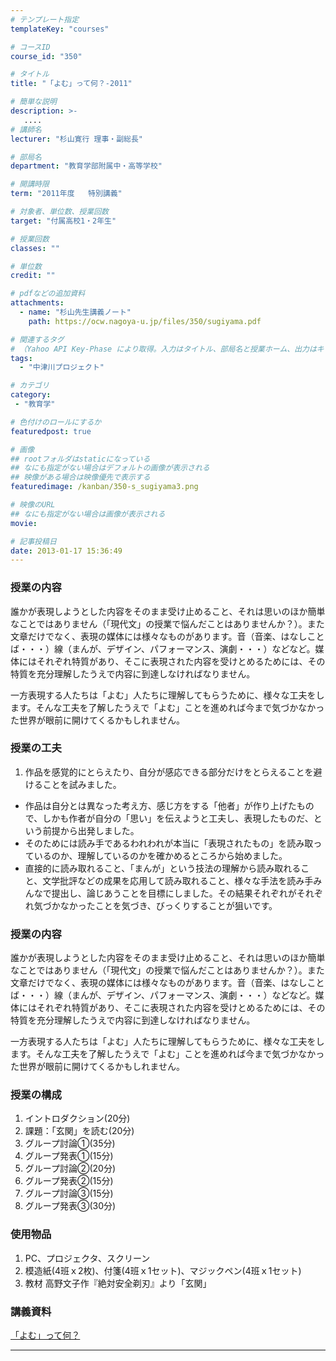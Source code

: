 ```yaml
---
# テンプレート指定
templateKey: "courses"

# コースID
course_id: "350"

# タイトル
title: "「よむ」って何？-2011"

# 簡単な説明
description: >-
   ....
# 講師名
lecturer: "杉山寛行 理事・副総長"

# 部局名
department: "教育学部附属中・高等学校"

# 開講時限
term: "2011年度	特別講義"

# 対象者、単位数、授業回数
target: "付属高校1・2年生"

# 授業回数
classes: ""

# 単位数
credit: ""

# pdfなどの追加資料
attachments:
  - name: "杉山先生講義ノート" 
    path: https://ocw.nagoya-u.jp/files/350/sugiyama.pdf

# 関連するタグ
# （Yahoo API Key-Phase により取得。入力はタイトル、部局名と授業ホーム、出力はキーフレーズ（tags））
tags:
  - "中津川プロジェクト"

# カテゴリ
category:
 - "教育学"

# 色付けのロールにするか
featuredpost: true

# 画像
## rootフォルダはstaticになっている
## なにも指定がない場合はデフォルトの画像が表示される
## 映像がある場合は映像優先で表示する
featuredimage: /kanban/350-s_sugiyama3.png

# 映像のURL
## なにも指定がない場合は画像が表示される
movie: 

# 記事投稿日
date: 2013-01-17 15:36:49
---
```


### 授業の内容

誰かが表現しようとした内容をそのまま受け止めること、それは思いのほか簡単なことではありません（「現代文」の授業で悩んだことはありませんか？）。また文章だけでなく、表現の媒体には様々なものがあります。音（音楽、はなしことば・・・）線（まんが、デザイン、パフォーマンス、演劇・・・）などなど。媒体にはそれぞれ特質があり、そこに表現された内容を受けとめるためには、その特質を充分理解したうえで内容に到達しなければなりません。

一方表現する人たちは「よむ」人たちに理解してもらうために、様々な工夫をします。そんな工夫を了解したうえで「よむ」ことを進めれば今まで気づかなかった世界が眼前に開けてくるかもしれません。


### 授業の工夫

1. 作品を感覚的にとらえたり、自分が感応できる部分だけをとらえることを避けることを試みました。
* 作品は自分とは異なった考え方、感じ方をする「他者」が作り上げたもので、しかも作者が自分の「思い」を伝えようと工夫し、表現したものだ、という前提から出発しました。
* そのためには読み手であるわれわれが本当に「表現されたもの」を読み取っているのか、理解しているのかを確かめるところから始めました。
* 直接的に読み取れること、「まんが」という技法の理解から読み取れること、文学批評などの成果を応用して読み取れること、様々な手法を読み手みんなで提出し、論じあうことを目標にしました。その結果それぞれがそれぞれ気づかなかったことを気づき、びっくりすることが狙いです。 </ol>





### 授業の内容

誰かが表現しようとした内容をそのまま受け止めること、それは思いのほか簡単なことではありません（「現代文」の授業で悩んだことはありませんか？）。また文章だけでなく、表現の媒体には様々なものがあります。音（音楽、はなしことば・・・）線（まんが、デザイン、パフォーマンス、演劇・・・）などなど。媒体にはそれぞれ特質があり、そこに表現された内容を受けとめるためには、その特質を充分理解したうえで内容に到達しなければなりません。

一方表現する人たちは「よむ」人たちに理解してもらうために、様々な工夫をします。そんな工夫を了解したうえで「よむ」ことを進めれば今まで気づかなかった世界が眼前に開けてくるかもしれません。

### 授業の構成

1. イントロダクション(20分)
2. 課題：「玄関」を読む(20分)
3. グループ討論&#x2460;(35分)
4. グループ発表&#x2460;(15分)
5. グループ討論&#x2461;(20分)
6. グループ発表&#x2461;(15分)
7. グループ討論&#x2462;(15分)
8. グループ発表&#x2462;(30分)

### 使用物品

1. PC、プロジェクタ、スクリーン
2. 模造紙(4班ｘ2枚)、付箋(4班ｘ1セット)、マジックペン(4班ｘ1セット)
3. 教材 高野文子作『絶対安全剃刃』より「玄関」





### 講義資料

[「よむ」って何？](https://ocw.nagoya-u.jp/files/350/sugiyama.pdf) 










-----